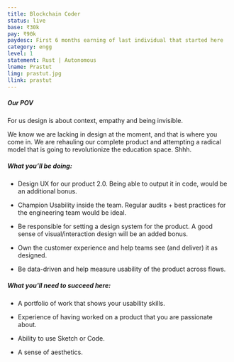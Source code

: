 ```yaml
---
title: Blockchain Coder
status: live
base: ₹30k 
pay: ₹90k
paydesc: First 6 months earning of last individual that started here
category: engg
level: 1
statement: Rust | Autonomous
lname: Prastut
limg: prastut.jpg
llink: prastut
---
```

##### Our POV
For us design is about context, empathy and being invisible.

We know we are lacking in design at the moment, and that is where you come in. We are rehauling our complete product and attempting a radical model that is going to revolutionize the education space. Shhh.


##### What you’ll be doing:

- Design UX for our product 2.0. Being able to output it in code, would be an additional bonus.

- Champion Usability inside the team. Regular audits + best practices for the engineering team would be ideal.

- Be responsible for setting a design system for the product. A good sense of visual/interaction design will be an added bonus.

- Own the customer experience and help teams see (and deliver) it as designed.

- Be data-driven and help measure usability of the product across flows.


##### What you'll need to succeed here:

- A portfolio of work that shows your usability skills.

- Experience of having worked on a product that you are passionate about.

- Ability to use Sketch or Code.

- A sense of aesthetics.